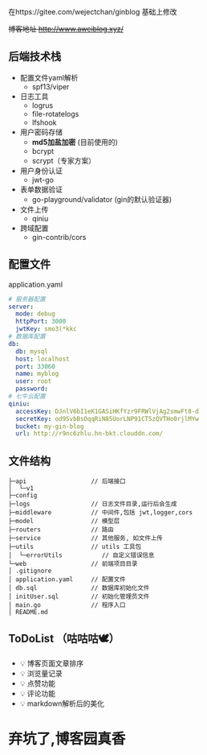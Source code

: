 在https://gitee.com/wejectchan/ginblog 基础上修改

~~博客地址 http://www.aweiblog.xyz/~~

## 后端技术栈
- 配置文件yaml解析
  - spf13/viper
- 日志工具
  - logrus
  - file-rotatelogs
  - lfshook
- 用户密码存储
  - **md5加盐加密** (目前使用的)
  - bcrypt
  - scrypt（专家方案）
- 用户身份认证
  - jwt-go
- 表单数据验证
  - go-playground/validator (gin的默认验证器)
- 文件上传
  - qiniu 
- 跨域配置
  - gin-contrib/cors

## 配置文件 
application.yaml
``` yaml
# 服务器配置
server:
  mode: debug
  httpPort: 3000
  jwtKey: smo3(*kkc
# 数据库配置
db:
  db: mysql
  host: localhost
  port: 33060
  name: myblog
  user: root
  password:
# 七牛云配置
qiniu:
  accessKey: DJnlV6bI1eK1GASiHKfYzr9FRWlVjAg2smwFt8-d
  secretKey: od9SvbBsOqqRiN85UorLNP91CT5zQVTHo0rjlMYw
  bucket: my-gin-blog
  url: http://r9nc6zhlu.hn-bkt.clouddn.com/

```
## 文件结构 
```shell
├─api                  // 后端接口
│  └─v1
├─config
├─logs                 // 日志文件目录,运行后会生成
├─middleware           // 中间件,包括 jwt,logger,cors
├─model                // 模型层
├─routers              // 路由
├─service              // 其他服务, 如文件上传
├─utils                // utils 工具包
│  └─errorUtils           // 自定义错误信息
└─web                  // 前端项目目录
│ .gitignore
│ application.yaml     // 配置文件
│ db.sql               // 数据库初始化文件
│ initUser.sql         // 初始化管理员文件
│ main.go              // 程序入口
│ README.md

```

## ToDoList （咕咕咕🕊️）

- 💡 博客页面文章排序
- 💡 浏览量记录
- 💡 点赞功能
- 💡 评论功能
- 💡 markdown解析后的美化

# 弃坑了,博客园真香

